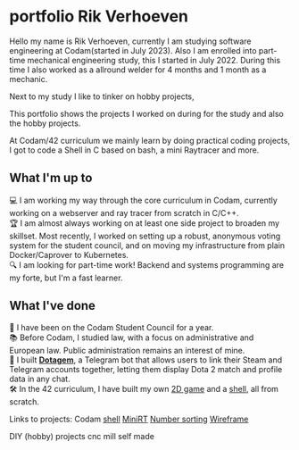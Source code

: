 # portfolio Rik Verhoeven
Hello my name is Rik Verhoeven,
currently I am studying software engineering at Codam(started in July 2023).
Also I am enrolled into part-time mechanical engineering study, this I started in July 2022.
During this time I also worked as a allround welder for 4 months and 1 month as a mechanic.


Next to my study I like to tinker on hobby projects, 

This portfolio shows the projects I worked on during for the study and also the hobby projects.


At Codam/42 curriculum we mainly learn by doing practical coding projects, I got to code a Shell in C based on bash, a mini Raytracer and more.


## What I'm up to
💻 I am working my way through the core curriculum in Codam, currently working on a webserver and ray tracer from scratch in C/C++.  
🏆 I am almost always working on at least one side project to broaden my skillset. Most recently, I worked on setting up a robust, anonymous voting system for the student council, and on moving my infrastructure from plain Docker/Caprover to Kubernetes.  
🔍 I am looking for part-time work! Backend and systems programming are my forte, but I'm a fast learner.

## What I've done
🤝 I have been on the Codam Student Council for a year.  
📚️ Before Codam, I studied law, with a focus on administrative and European law. Public administration remains an interest of mine.    
💎 I built __[Dotagem](https://github.com/dotagem/dotagem)__, a Telegram bot that allows users to link their Steam and Telegram accounts together, letting them display Dota 2 match and profile data in any chat.  
🛠️ In the 42 curriculum, I have built my own [2D game](https://github.com/cschuijt42/so_long) and a [shell](https://github.com/cschuijt42/minishell), all from scratch.




Links to projects:
Codam
[shell](https://github.com/Rikkopanda/minishell)
[MiniRT](https://github.com/Rikkopanda/Mini_RT)
[Number sorting](https://github.com/Rikkopanda/pushswap)
[Wireframe](https://github.com/Rikkopanda/FDF)

DIY (hobby) projects
cnc mill self made






